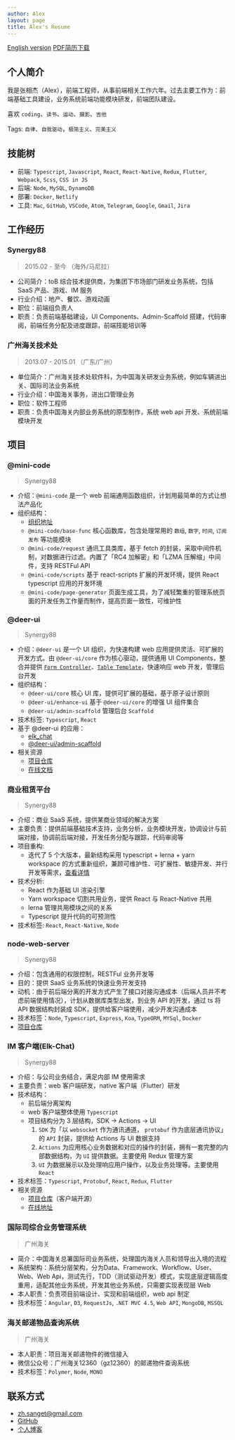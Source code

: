 ```yaml
---
author: Alex
layout: page
title: Alex's Resume
---
```


<escape>
  <div class="no-print simple-nav">
    <a href="/resume_en" class="mr20">English version</a>
    <a href="https://cdn.jsdelivr.net/gh/SANGET/blog-v3@master/content/assets/other/resume.pdf">PDF简历下载</a>
  </div>
</escape>

## 个人简介

我是张相杰（Alex），前端工程师，从事前端相关工作六年。过去主要工作为：前端基础工具建设，业务系统前端功能模块研发，前端团队建设。

喜欢 `coding`、`读书`、`运动`、`摄影`、`吉他`

Tags: `自律`、`自我驱动`，`极简主义`、`完美主义`

## 技能树

- 前端: `Typescript`, `Javascript`, `React`, `React-Native`, `Redux`, `Flutter`, `Webpack`, `Scss`, `CSS in JS`
- 后端: `Node`, `MySQL`, `DynamoDB`
- 部署: `Docker`, `Netlify`
- 工具: `Mac`, `GitHub`, `VSCode`, `Atom`, `Telegram`, `Google`, `Gmail`, `Jira`

## 工作经历

### Synergy88

> 2015.02 - 至今 （海外/马尼拉）

- 公司简介：toB 综合技术提供商，为集团下市场部门研发业务系统，包括 SaaS 产品、游戏、IM 服务
- 行业介绍：地产、餐饮、游戏动画
- 职位：前端组负责人
- 职责：负责前端基础建设，UI Components、Admin-Scaffold 搭建，代码审阅，前端任务分配及进度跟踪，前端技能培训等

### 广州海关技术处

> 2013.07 - 2015.01 （广东/广州）

- 单位简介：广州海关技术处软件科，为中国海关研发业务系统，例如车辆进出关、国际司法业务系统
- 行业介绍：中国海关事务，进出口管理业务
- 职位：软件工程师
- 职责：负责中国海关内部业务系统的原型制作，系统 web api 开发、系统前端模块开发

<!-- ## 产品

### Admin-Scaffold

- 动机：为了满足公司快速开发业务系统的需求，并在「交付产品的交互、视觉一致（可用性）」，「敏捷开发和可持续稳定发布（可扩展性）」，「产品可持续维护，降低人员流动对项目的影响（可维护性）」等方面做了平衡而打造的前端基础产品
- 职责：发起人，制作者
- [在线地址][scaffold-demo] -->

## 项目

### @mini-code

> Synergy88

- 介绍：`@mini-code` 是一个 web 前端通用函数组织，计划用最简单的方式让想法产品化
- 组织结构：
  - [组织地址](https://github.com/minimal-studio)
  - `@mini-code/base-func` 核心函数库，包含处理常用的 `数组`, `数字`, `时间`, `订阅发布` 等功能模块
  - `@mini-code/request` 通讯工具类库，基于 fetch 的封装，采取中间件机制，对数据进行过滤。内置了「RC4 加解密」和「LZMA 压解缩」中间件，支持 RESTFul API
  - `@mini-code/scripts` 基于 react-scripts 扩展的开发环境，提供 React typescript 应用的开发环境
  - `@mini-code/page-generator` 页面生成工具，为了减轻繁重的管理系统页面的开发任务工作量而制作，提高页面一致性，可维护性

### @deer-ui

> Synergy88

- 介绍：`@deer-ui` 是一个 UI 组织，为快速构建 web 应用提供灵活、可扩展的开发方式。由 `@deer-ui/core` 作为核心驱动，提供通用 UI Components，整合并提供 [`Form Controller`][form-generator]、[`Table Template`][table-desc]，快速响应 web 开发，管理后台开发
- 组织结构：
  - `@deer-ui/core` 核心 UI 库，提供可扩展的基础，基于原子设计原则
  - `@deer-ui/enhance-ui` 基于 `@deer-ui/core` 的增强 UI 组件集合
  - `@deer-ui/admin-scaffold` 管理后台 `Scaffold`
- 技术标签: `Typescript`, `React`
- 基于 @deer-ui 的应用：
  - [elk_chat][elk-chat]
  - [@deer-ui/admin-scaffold][scaffold-demo]
  <!-- - [admin-dashboard][dashboard-doc] -->
- 相关资源
  - [项目仓库][deer-ui]
  - [在线文档][ui-doc]

### 商业租赁平台

> Synergy88

- 介绍：商业 SaaS 系统，提供某商业领域的解决方案
- 主要负责：提供前端基础技术支持，业务分析，业务模块开发，协调设计与前端对接，协调前后端对接，开发任务分配与跟踪，代码审阅等
- 项目重构:
  - 迭代了 5 个大版本，最新结构采用 typescript + lerna + yarn workspace 的方式重新组织，兼顾可维护性、可扩展性、敏捷开发、并行开发等需求，[查看详情][refactor-system]
- 技术分析:
  - React 作为基础 UI 渲染引擎
  - Yarn workspace 切割共用业务，提供 React 与 React-Native 共用
  - lerna 管理共用模块之间的关系
  - Typescript 提升代码的可预测性
- 技术标签: `React`, `React-Native`, `Node`

### node-web-server

> Synergy88

- 介绍：包含通用的权限控制，RESTFul 业务开发等
- 目的：提供 SaaS 业务系统的快速业务开发支持
- 动机：由于前后端分离的开发方式产生了接口对接沟通成本（后端人员并不考虑前端使用情况），计划从数据库类型出发，到业务 API 的开发，通过 ts 将 API 数据结构封装成 SDK，提供给客户端使用，减少开发沟通成本
- 技术标签：`Node`, `Typescript`, `Express`, `Koa`, `TypeORM`, `MYSql`, `Docker`
- [项目仓库](https://github.com/SANGET/node-web-server)

### IM 客户端(Elk-Chat)

> Synergy88

- 介绍：与公司业务结合，满足内部 IM 使用需求
- 主要负责：web 客户端研发，native 客户端（Flutter）研发
- 技术结构：
  - 前后端分离架构
  - web 客户端整体使用 `Typescript`
  - 项目结构分为 3 层结构，SDK -> Actions -> UI
    1. `SDK` 为「以 `websocket` 作为通讯通道， `protobuf` 作为底层通讯协议」的 `API` 封装，提供给 Actions 与 UI 数据支持
    2. `Actions` 为应用核心业务数据和对应的操作的封装，拥有一套完整的内部数据结构，为 `UI` 提供数据。主要使用 Redux 管理方案
    3. `UI` 为数据展示以及处理响应用户操作，以及业务处理等。主要使用 `React`
- 技术标签：`Typescript`, `Protobuf`, `React`, `Redux`, `Flutter`
- 相关资源
  - [项目仓库][elk-chat]（客户端开源）
  - [在线地址][chat-online]

### 国际司综合业务管理系统

> 广州海关

- 简介：中国海关总署国际司业务系统，处理国内海关人员和领导出入境的流程
- 系统架构：系统分层架构，分为Data、Framework、Workflow、User、Web、Web Api，测试先行，TDD（测试驱动开发）模式，实现底层逻辑高度重用，适配其他业务系统，开发其他业务系统，只需要实现表现层 Web
- 本人职责：负责项目前端设计、实现和前端组织，web api 制定
- 技术标签：`Angular`, `D3`, `RequestJs`, `.NET MVC 4.5`, `Web API`, `MongoDB`, `MSSQL`

### 海关邮递物品查询系统

> 广州海关

- 本人职责：项目海关邮递物件的微信接入
- 微信公众号：广州海关12360（gz12360）的邮递物件查询系统
- 技术标签：`Polymer`, `Node`, `MONO`

## 联系方式

- <a href="mailto:zh.sanget@gmail.com" target="_top">zh.sanget@gmail.com</a>
- <a href="https://github.com/SANGET" target="_blank">GitHub</a>
- [个人博客](https://thinkmore.xyz/)

<!-- ## 教育经历

- 广东轻工职业技术学院 -->

[request]: https://github.com/minimal-studio/request
[basic-helper]: https://github.com/minimal-studio/basic-helper
[deer-ui]: https://github.com/minimal-studio/deer-ui
[admin-scaffold]: https://github.com/minimal-studio/admin-scaffold
[admin-dashboard]: https://github.com/minimal-studio/admin-dashboard
[elk-chat]: https://github.com/elk-chat/elk_web
[chat-online]: https://chat.thinkmore.xyz/

[dashboard-doc]: https://admin.thinkmore.xyz/
[scaffold-demo]: https://scaffold.thinkmore.xyz/
[ui-doc]: https://ui.thinkmore.xyz/

[form-generator]: https://thinkmore.xyz/%E5%9F%BA%E4%BA%8Ereact%E6%89%93%E9%80%A0%E6%9B%B4%E5%A5%BD%E7%94%A8%E7%9A%84%E8%81%9A%E5%90%88%E8%A1%A8%E5%8D%95
[table-desc]: https://ui.thinkmore.xyz/Table
[refactor-system]: https://thinkmore.xyz/%E9%87%8D%E6%9E%84%E9%A1%B9%E7%9B%AE%E4%B9%8B%E8%B7%AF(%E4%B8%80)
